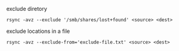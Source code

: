 exclude diretory
```
rsync -avz --exclude '/smb/shares/lost+found' <source> <dest>
```

exclude locations in a file
```
rsync -avz --exclude-from='exclude-file.txt' <source> <dest>
```
